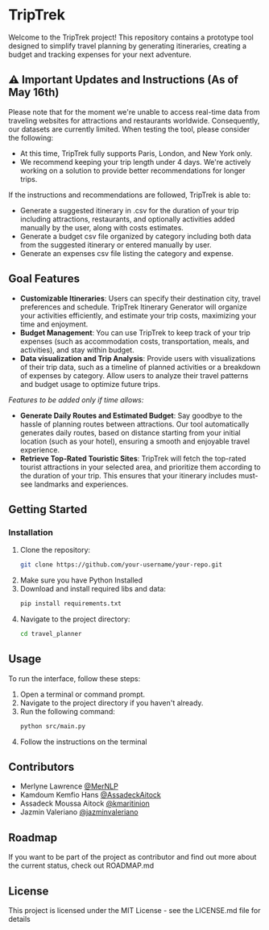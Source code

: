 # TripTrek

Welcome to the TripTrek project! This repository contains a prototype tool designed to simplify travel planning by generating itineraries, creating a budget and tracking expenses for your next adventure. 

## ⚠️ Important Updates and Instructions (As of May 16th)
Please note that for the moment we're unable to access real-time data from traveling websites for attractions and restaurants worldwide. Consequently, our datasets are currently limited. When testing the tool, please consider the following:
- At this time, TripTrek fully supports Paris, London, and New York only.
- We recommend keeping your trip length under 4 days. We're actively working on a solution to provide better recommendations for longer trips.

If the instructions and recommendations are followed, TripTrek is able to:
- Generate a suggested itinerary in .csv for the duration of your trip including attractions, restaurants, and optionally activities added manually by the user, along with costs estimates.
- Generate a budget csv file organized by category including both data from the suggested itinerary or entered manually by user.
- Generate an expenses csv file listing the category and expense.

## Goal Features
* **Customizable Itineraries**: Users can specify their destination city, travel preferences and schedule. TripTrek Itinerary Generator will organize your activities efficiently, and estimate your trip costs, maximizing your time and enjoyment.
* **Budget Management**: You can use TripTrek to keep track of your trip expenses (such as accommodation costs, transportation, meals, and activities), and stay within budget. 
* **Data visualization and Trip Analysis**: Provide users with visualizations of their trip data, such as a timeline of planned activities or a breakdown of expenses by category. Allow users to analyze their travel patterns and budget usage to optimize future trips.  

_Features to be added only if time allows:_

* **Generate Daily Routes and Estimated Budget**: Say goodbye to the hassle of planning routes between attractions. Our tool automatically generates daily routes, based on distance starting from your initial location (such as your hotel), ensuring a smooth and enjoyable travel experience.
* **Retrieve Top-Rated Touristic Sites**: TripTrek will fetch the top-rated tourist attractions in your selected area, and prioritize them according to the duration of your trip. This ensures that your itinerary includes must-see landmarks and experiences.

## Getting Started


### Installation

1. Clone the repository:
   ```bash
   git clone https://github.com/your-username/your-repo.git
   ```
2. Make sure you have Python Installed
3. Download and install required libs and data:
    ```bash
    pip install requirements.txt
    ```
2. Navigate to the project directory:
   ```bash
   cd travel_planner
   ```

## Usage

To run the interface, follow these steps:

1. Open a terminal or command prompt.
2. Navigate to the project directory if you haven't already.
3. Run the following command:
   ```bash
   python src/main.py
   ```
4. Follow the instructions on the terminal

## Contributors

* Merlyne Lawrence [@MerNLP](https://github.com/MerNLP)
* Kamdoum Kemfio Hans [@AssadeckAitock](https://github.com/AssadeckAitock)
* Assadeck Moussa Aitock [@kmaritinion](https://github.com/kmartinion)
* Jazmin Valeriano [@jazminvaleriano](https://github.com/jazminvaleriano)

## Roadmap

If you want to be part of the project as contributor and find out more about the current status, check out ROADMAP.md

## License

This project is licensed under the MIT License - see the LICENSE.md file for details

